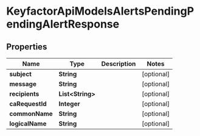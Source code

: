 

# KeyfactorApiModelsAlertsPendingPendingAlertResponse


## Properties

| Name | Type | Description | Notes |
|------------ | ------------- | ------------- | -------------|
|**subject** | **String** |  |  [optional] |
|**message** | **String** |  |  [optional] |
|**recipients** | **List&lt;String&gt;** |  |  [optional] |
|**caRequestId** | **Integer** |  |  [optional] |
|**commonName** | **String** |  |  [optional] |
|**logicalName** | **String** |  |  [optional] |



